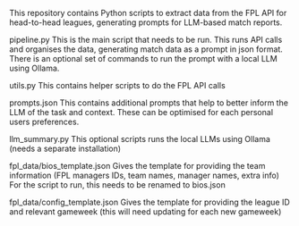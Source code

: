 This repository contains Python scripts to extract data from the FPL API for head-to-head leagues, generating prompts for LLM-based match reports.

pipeline.py
    This is the main script that needs to be run.
    This runs API calls and organises the data, generating match data as a prompt in json format.
    There is an optional set of commands to run the prompt with a local LLM using Ollama.

utils.py
    This contains helper scripts to do the FPL API calls

prompts.json
    This contains additional prompts that help to better inform the LLM of the task and context.
    These can be optimised for each personal users preferences.

llm_summary.py
    This optional scripts runs the local LLMs using Ollama (needs a separate installation)

fpl_data/bios_template.json
    Gives the template for providing the team information (FPL managers IDs, team names, manager names, extra info)
    For the script to run, this needs to be renamed to bios.json

fpl_data/config_template.json
    Gives the template for providing the league ID and relevant gameweek (this will need updating for each new gameweek)


